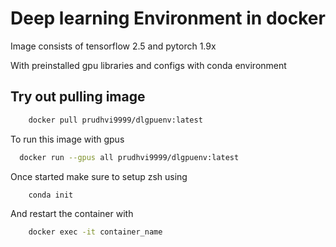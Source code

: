
# Deep learning Environment in docker

Image consists of tensorflow 2.5  and pytorch 1.9x

With preinstalled gpu libraries and configs with conda environment



## Try out pulling image

```bash
    docker pull prudhvi9999/dlgpuenv:latest
```

To run this image with gpus

```bash
  docker run --gpus all prudhvi9999/dlgpuenv:latest
```

Once started make sure to setup zsh using

```bash
    conda init
```

And restart the container with

```bash
    docker exec -it container_name
```

  
